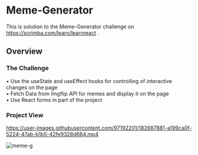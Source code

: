 # Meme-Generator
This is solution to the Meme-Generator challenge on https://scrimba.com/learn/learnreact . </br>
## Overview
### The Challenge
• Use the useState and useEffect hooks for controlling of interactive changes on the page </br>
• Fetch Data from Imgflip API for memes and display it on the page </br>
• Use React forms in part of the project </br>
### Project View



https://user-images.githubusercontent.com/97192201/182687881-a199ca0f-5224-47ab-b1b5-42fe9328d664.mp4


![meme-g](https://user-images.githubusercontent.com/97192201/182688560-0ab2ba44-a0ef-4a2f-8439-fa32ef9dd1f7.jpg)

